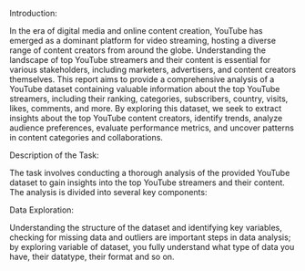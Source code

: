 Introduction:

In the era of digital media and online content creation, YouTube has emerged as a dominant platform for video streaming, hosting a diverse range of content creators from around the globe. Understanding the landscape of top YouTube streamers and their content is essential for various stakeholders, including marketers, advertisers, and content creators themselves. This report aims to provide a comprehensive analysis of a YouTube dataset containing valuable information about the top YouTube streamers, including their ranking, categories, subscribers, country, visits, likes, comments, and more. By exploring this dataset, we seek to extract insights about the top YouTube content creators, identify trends, analyze audience preferences, evaluate performance metrics, and uncover patterns in content categories and collaborations.

Description of the Task:

The task involves conducting a thorough analysis of the provided YouTube dataset to gain insights into the top YouTube streamers and their content. The analysis is divided into several key components:

Data Exploration:

Understanding the structure of the dataset and identifying key variables, checking for missing data and outliers are important steps in data analysis; by exploring variable of dataset, you fully understand what type of data you have, their datatype, their format and so on.
